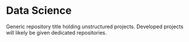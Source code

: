 # Data Science 
Generic repository title holding unstructured projects.  Developed projects will likely be given dedicated repositories.

